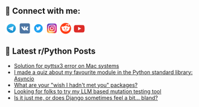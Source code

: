 ## 🔎 Connect with me:
[<img src="https://github.com/bullbesh/bullbesh/blob/main/images/Telegram.png" width="32" height="32" />](https://t.me/bullbesh)
[<img src="https://github.com/bullbesh/bullbesh/blob/main/images/VK.png" width="32" height="32" />](https://vk.com/bullbesh)
[<img src="https://github.com/bullbesh/bullbesh/blob/main/images/Twitter.png" width="32" height="32" />](https://twitter.com/bullbesh1)
[<img src="https://github.com/bullbesh/bullbesh/blob/main/images/Instagram.png" width="32" height="32" />](https://www.instagram.com/bullbesh)
[<img src="https://github.com/bullbesh/bullbesh/blob/main/images/Reddit.png" width="32" height="32" />](https://www.reddit.com/user/bullbesh)
[<img src="https://github.com/bullbesh/bullbesh/blob/main/images/YouTube.png" width="32" height="32" />](https://www.youtube.com/channel/UCtfjRs6uzgq5mfm8S06WTcg)

## 📕 Latest r/Python Posts
<!-- BLOG-POST-LIST:START -->
- [Solution for pyttsx3 error on Mac systems](https://www.reddit.com/r/Python/comments/1dtalal/solution_for_pyttsx3_error_on_mac_systems/)
- [I made a quiz about my favourite module in the Python standard library: Asyncio](https://www.reddit.com/r/Python/comments/1dt97sg/i_made_a_quiz_about_my_favourite_module_in_the/)
- [What are your &quot;wish I hadn&#39;t met you&quot; packages?](https://www.reddit.com/r/Python/comments/1dt95io/what_are_your_wish_i_hadnt_met_you_packages/)
- [Looking for folks to try my LLM based mutation testing tool](https://www.reddit.com/r/Python/comments/1dt8wfb/looking_for_folks_to_try_my_llm_based_mutation/)
- [Is it just me, or does Django sometimes feel a bit... bland?](https://www.reddit.com/r/Python/comments/1dt82hu/is_it_just_me_or_does_django_sometimes_feel_a_bit/)
<!-- BLOG-POST-LIST:END -->
